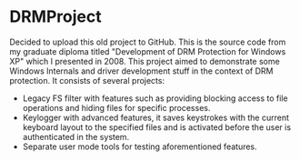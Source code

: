 # DRMProject
Decided to upload this old project to GitHub. This is the source code from my graduate diploma titled "Development of DRM Protection for Windows XP" which I presented in 2008. This project aimed to demonstrate some Windows Internals and driver development stuff in the context of DRM protection. It consists of several projects:
* Legacy FS filter with features such as providing blocking access to file operations and hiding files for specific processes.
* Keylogger with advanced features, it saves keystrokes with the current keyboard layout to the specified files and is activated before the user is authenticated in the system.
* Separate user mode tools for testing aforementioned features.
<picture>
  <img alt="" src="http://artemonsecurity.com/kbd.png">
</picture>
